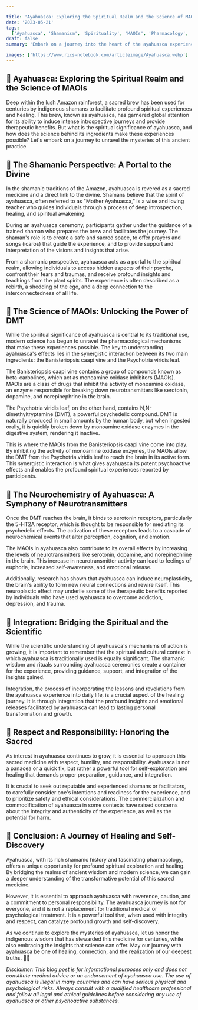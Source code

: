 ```yaml
---

title: 'Ayahuasca: Exploring the Spiritual Realm and the Science of MAOIs 🌿🔬'
date: '2023-05-21'
tags:
  ['Ayahuasca', 'Shamanism', 'Spirituality', 'MAOIs', 'Pharmacology', 'DMT', 'Traditional Medicine']
draft: false
summary: 'Embark on a journey into the heart of the ayahuasca experience, where ancient shamanic wisdom intertwines with modern scientific understanding. Explore the spiritual significance of this sacred brew and uncover the pharmacological mechanisms that make it a potent tool for inner exploration and healing. 🌈'

images: ['https://www.rics-notebook.com/articleimage/Ayahuasca.webp']
---
```


## 🌟 Ayahuasca: Exploring the Spiritual Realm and the Science of MAOIs

Deep within the lush Amazon rainforest, a sacred brew has been used for centuries by indigenous shamans to facilitate profound spiritual experiences and healing. This brew, known as ayahuasca, has garnered global attention for its ability to induce intense introspective journeys and provide therapeutic benefits. But what is the spiritual significance of ayahuasca, and how does the science behind its ingredients make these experiences possible? Let's embark on a journey to unravel the mysteries of this ancient practice.

## 🌿 The Shamanic Perspective: A Portal to the Divine

In the shamanic traditions of the Amazon, ayahuasca is revered as a sacred medicine and a direct link to the divine. Shamans believe that the spirit of ayahuasca, often referred to as "Mother Ayahuasca," is a wise and loving teacher who guides individuals through a process of deep introspection, healing, and spiritual awakening.

During an ayahuasca ceremony, participants gather under the guidance of a trained shaman who prepares the brew and facilitates the journey. The shaman's role is to create a safe and sacred space, to offer prayers and songs (icaros) that guide the experience, and to provide support and interpretation of the visions and insights that arise.

From a shamanic perspective, ayahuasca acts as a portal to the spiritual realm, allowing individuals to access hidden aspects of their psyche, confront their fears and traumas, and receive profound insights and teachings from the plant spirits. The experience is often described as a rebirth, a shedding of the ego, and a deep connection to the interconnectedness of all life.

## 🔬 The Science of MAOIs: Unlocking the Power of DMT

While the spiritual significance of ayahuasca is central to its traditional use, modern science has begun to unravel the pharmacological mechanisms that make these experiences possible. The key to understanding ayahuasca's effects lies in the synergistic interaction between its two main ingredients: the Banisteriopsis caapi vine and the Psychotria viridis leaf.

The Banisteriopsis caapi vine contains a group of compounds known as beta-carbolines, which act as monoamine oxidase inhibitors (MAOIs). MAOIs are a class of drugs that inhibit the activity of monoamine oxidase, an enzyme responsible for breaking down neurotransmitters like serotonin, dopamine, and norepinephrine in the brain.

The Psychotria viridis leaf, on the other hand, contains N,N-dimethyltryptamine (DMT), a powerful psychedelic compound. DMT is naturally produced in small amounts by the human body, but when ingested orally, it is quickly broken down by monoamine oxidase enzymes in the digestive system, rendering it inactive.

This is where the MAOIs from the Banisteriopsis caapi vine come into play. By inhibiting the activity of monoamine oxidase enzymes, the MAOIs allow the DMT from the Psychotria viridis leaf to reach the brain in its active form. This synergistic interaction is what gives ayahuasca its potent psychoactive effects and enables the profound spiritual experiences reported by participants.

## 🧠 The Neurochemistry of Ayahuasca: A Symphony of Neurotransmitters

Once the DMT reaches the brain, it binds to serotonin receptors, particularly the 5-HT2A receptor, which is thought to be responsible for mediating its psychedelic effects. The activation of these receptors leads to a cascade of neurochemical events that alter perception, cognition, and emotion.

The MAOIs in ayahuasca also contribute to its overall effects by increasing the levels of neurotransmitters like serotonin, dopamine, and norepinephrine in the brain. This increase in neurotransmitter activity can lead to feelings of euphoria, increased self-awareness, and emotional release.

Additionally, research has shown that ayahuasca can induce neuroplasticity, the brain's ability to form new neural connections and rewire itself. This neuroplastic effect may underlie some of the therapeutic benefits reported by individuals who have used ayahuasca to overcome addiction, depression, and trauma.

## 🌈 Integration: Bridging the Spiritual and the Scientific

While the scientific understanding of ayahuasca's mechanisms of action is growing, it is important to remember that the spiritual and cultural context in which ayahuasca is traditionally used is equally significant. The shamanic wisdom and rituals surrounding ayahuasca ceremonies create a container for the experience, providing guidance, support, and integration of the insights gained.

Integration, the process of incorporating the lessons and revelations from the ayahuasca experience into daily life, is a crucial aspect of the healing journey. It is through integration that the profound insights and emotional releases facilitated by ayahuasca can lead to lasting personal transformation and growth.

## 🙏 Respect and Responsibility: Honoring the Sacred

As interest in ayahuasca continues to grow, it is essential to approach this sacred medicine with respect, humility, and responsibility. Ayahuasca is not a panacea or a quick fix, but rather a powerful tool for self-exploration and healing that demands proper preparation, guidance, and integration.

It is crucial to seek out reputable and experienced shamans or facilitators, to carefully consider one's intentions and readiness for the experience, and to prioritize safety and ethical considerations. The commercialization and commodification of ayahuasca in some contexts have raised concerns about the integrity and authenticity of the experience, as well as the potential for harm.

## 🌿 Conclusion: A Journey of Healing and Self-Discovery

Ayahuasca, with its rich shamanic history and fascinating pharmacology, offers a unique opportunity for profound spiritual exploration and healing. By bridging the realms of ancient wisdom and modern science, we can gain a deeper understanding of the transformative potential of this sacred medicine.

However, it is essential to approach ayahuasca with reverence, caution, and a commitment to personal responsibility. The ayahuasca journey is not for everyone, and it is not a replacement for traditional medical or psychological treatment. It is a powerful tool that, when used with integrity and respect, can catalyze profound growth and self-discovery.

As we continue to explore the mysteries of ayahuasca, let us honor the indigenous wisdom that has stewarded this medicine for centuries, while also embracing the insights that science can offer. May our journey with ayahuasca be one of healing, connection, and the realization of our deepest truths. 🙏✨

_Disclaimer: This blog post is for informational purposes only and does not constitute medical advice or an endorsement of ayahuasca use. The use of ayahuasca is illegal in many countries and can have serious physical and psychological risks. Always consult with a qualified healthcare professional and follow all legal and ethical guidelines before considering any use of ayahuasca or other psychoactive substances._

